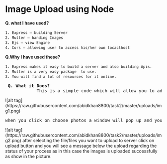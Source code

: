 # Image Upload using Node

 <strong>Q. what I have used?</strong>
 
    1. Express – building Server
    2. Multer – handing Images
    3. Ejs – view Engine
    4. Cors – allowing user to access his/her own locaclhost
 
 
 <strong>Q.Why I have used these?</strong>
 
    1. Express makes it easy to build a server and also building Apis.
    2. Multer is a very easy package  to use.
    3. You will find a lot of resources for it online.
</pre>    
<pre>
 <strong>Q. What it Does?</strong>
            This is a simple code which will allow you to add photos to server. Frist when you start the app you will see the following screen
</pre>
![alt tag](https://raw.githubusercontent.com/abidkhan8800/task2/master/uploads/img1.png) 
<pre>when you click on choose photos a window will pop up and you can select the select images you want to store as shown in the following photo</pre>
![alt tag](https://raw.githubusercontent.com/abidkhan8800/task2/master/uploads/img2.png) 
after selecting the file/files you want to upload to server click on upload button and you will see a message below the upload regarding the status of your process as in this case the images is uploaded successfully as show in the picture.
